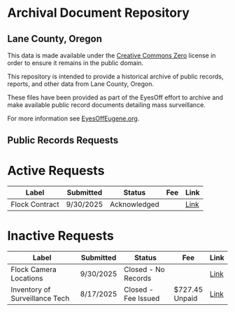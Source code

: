# Archival Document Repository
## Lane County, Oregon

This data is made available under the [Creative Commons Zero](https://creativecommons.org/public-domain/cc0/) license in order to ensure it remains in the public domain.

This repository is intended to provide a historical archive of public records, reports, and other data from Lane County, Oregon. 

These files have been provided as part of the EyesOff effort to archive and make available public record documents detailing mass surveillance.

For more information see [EyesOffEugene.org](https://eyesoffeugene.org).

## Public Records Requests
# Active Requests
| Label                                      | Submitted | Status                                           | Fee                 | Link   |
|--------------------------------------------|-----------|--------------------------------------------------|---------------------|--------|
| Flock Contract                             | 9/30/2025 | Acknowledged                                     |                     | [Link](https://github.com/eyes-off/lane-county-oregon/tree/main/PublicRecords/LCSO-P013215-093025_FlockContract%5B202509-02%5D) |

# Inactive Requests
| Label                                      | Submitted | Status                                           | Fee                 | Link   |
|--------------------------------------------|-----------|--------------------------------------------------|---------------------|--------|
| Flock Camera Locations                     | 9/30/2025 | Closed - No Records                              |                     | [Link](https://github.com/eyes-off/lane-county-oregon/tree/main/PublicRecords/LCSO-P013216-093025_FlockCameraLocations%5B202509-03%5D) |
| Inventory of Surveillance Tech             | 8/17/2025 | Closed - Fee Issued                                | $727.45 <br>Unpaid  | [Link](https://github.com/eyes-off/lane-county-oregon/tree/main/PublicRecords/LCSO-25-585_InventoryOfSurveillanceTech) |
